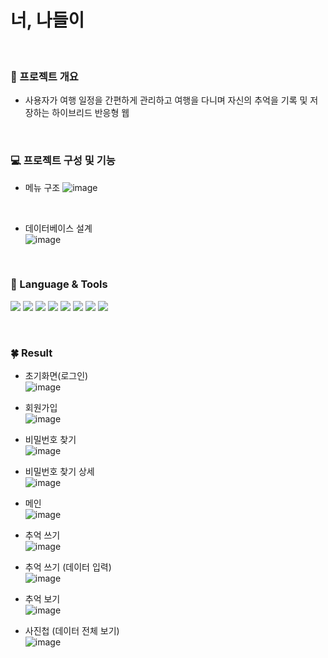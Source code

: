 # 너, 나들이
<br/>

### 📑 프로젝트 개요
- 사용자가 여행 일정을 간편하게 관리하고 여행을 다니며 자신의 추억을 기록 및 저장하는 하이브리드 반응형 웹

<br/>

### 💻 프로젝트 구성 및 기능
- 메뉴 구조
![image](https://user-images.githubusercontent.com/81798918/199839204-7fd897c2-41e9-4fd2-9ee9-be07e65759d7.png)
<br/>

- 데이터베이스 설계 <br/>
![image](https://user-images.githubusercontent.com/81798918/199840024-13704ac5-2596-468a-87f5-c45dc712a782.png )



<br/>

### 👀 Language & Tools

<img src="https://img.shields.io/badge/JavaScript-F7DF1E?style=flat&logo=JavaScript&logoColor=ffffff"/>  <!-- 자바스크립트-->
<img src="https://img.shields.io/badge/HTML-E34F26?style=flat&logo=HTML5&logoColor=ffffff"/>             <!-- HTML -->
<img src="https://img.shields.io/badge/CSS-1572B6?style=flat&logo=CSS3&logoColor=ffffff"/>               <!-- CSS -->
<img src="https://img.shields.io/badge/React-61DAFB?style=flat&logo=React&logoColor=ffffff"/>            <!-- React-->
<img src="https://img.shields.io/badge/Node.js-339933?style=flat&logo=Node.js&logoColor=ffffff"/>        <!-- Node.js -->
<img src="https://img.shields.io/badge/MySQL-4479A1?style=flat&logo=MySQL&logoColor=ffffff"/>            <!-- MySQL-->
<img src="https://img.shields.io/badge/GitHub-181717?style=flat&logo=GitHub&logoColor=ffffff"/>                           <!-- GitHub-->
<img src="https://img.shields.io/badge/Visual Studio Code-007ACC?style=flat&logo=Visual Studio Code&logoColor=ffffff"/>   <!-- VSCode-->



<br/>

### 🍀 Result
- 초기화면(로그인)<br/>
![image](https://user-images.githubusercontent.com/81798918/199840194-a6a32cde-d4ab-45ab-bfce-e28a5b8a47d3.png)

- 회원가입 <br/>
![image](https://user-images.githubusercontent.com/81798918/199840225-57f9d69d-fc13-42c5-8237-109ffaf2977a.png)

- 비밀번호 찾기 <br/>
![image](https://user-images.githubusercontent.com/81798918/199840311-1c94ec99-c543-4291-8a75-86284e784b83.png)

- 비밀번호 찾기 상세 <br/>
![image](https://user-images.githubusercontent.com/81798918/199840348-3edfc2d3-d0a5-44a7-a539-2c8393e6e36b.png)

- 메인 <br/>
![image](https://user-images.githubusercontent.com/81798918/199840392-85ea7a73-07fa-42f7-8363-63c16c595100.png)

- 추억 쓰기<br/>
![image](https://user-images.githubusercontent.com/81798918/199840452-d696d24e-81fd-481c-909f-10d9dc7badfb.png)

- 추억 쓰기 (데이터 입력) <br/>
![image](https://user-images.githubusercontent.com/81798918/199840523-8d9422e6-c701-404e-b68c-4a78cde3d137.png)

- 추억 보기 <br/>
![image](https://user-images.githubusercontent.com/81798918/199840553-650708a3-a869-4980-90e1-554878e2c34a.png)

- 사진첩 (데이터 전체 보기) <br/>
![image](https://user-images.githubusercontent.com/81798918/199840594-1045d926-f58b-4950-b699-e0b4bcdbe9a4.png)


